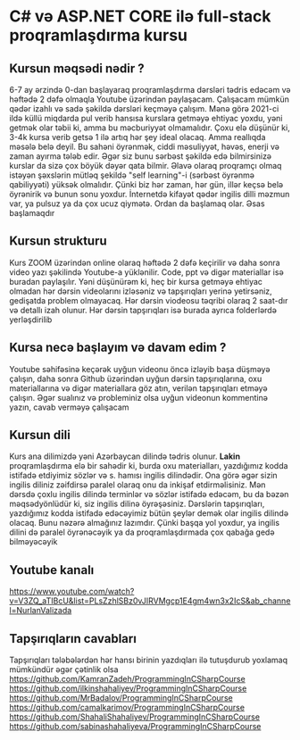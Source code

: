 # C# və ASP.NET CORE ilə full-stack proqramlaşdırma kursu

## Kursun məqsədi nədir ?
6-7 ay ərzində 0-dan başlayaraq proqramlaşdırma dərsləri tədris edəcəm və həftədə 2 dəfə olmaqla Youtube üzərindən paylaşacam. Çalışacam mümkün qədər izahlı və sadə şəkildə dərsləri keçməyə çalışım. Mənə görə 2021-ci ildə küllü miqdarda pul verib hansısa kurslara getməyə ehtiyac yoxdu, yəni getmək olar təbii ki, amma bu məcburiyyət olmamalıdır. Çoxu elə düşünür ki, 3-4k kursa verib getsə 1 ilə artıq hər şey ideal olacaq. Amma reallıqda məsələ belə deyil. Bu sahəni öyrənmək, ciddi məsuliyyət, həvəs, enerji və zaman ayırma tələb edir. Əgər siz bunu sərbəst şəkildə edə bilmirsinizə kurslar da sizə çox böyük dəyər qata bilmir. Əlavə olaraq proqramçı olmaq istəyən şəxslərin mütləq şekildə "self learning"-i (sərbəst öyrənmə qabiliyyəti) yüksək olmalıdır. Çünki biz hər zaman, hər gün, illər keçsə belə öyrənirik və bunun sonu yoxdur. İnternetdə kifayət qədər ingilis dilli məzmun var, ya pulsuz ya da çox ucuz qiymətə. Ordan da başlamaq olar. Əsas başlamaqdır

## Kursun strukturu
Kurs ZOOM üzərindən online olaraq həftədə 2 dəfə keçirilir və daha sonra video yazı şəkilində Youtube-a yüklənilir. Code, ppt və digər materiallar isə buradan paylaşılır. Yəni düşünürəm ki, heç bir kursa getməyə ehtiyac olmadan hər dərsin videolarını izləsəniz və tapşırıqları yerinə yetirsəniz, gedişatda problem olmayacaq. Hər dərsin viodeosu təqribi olaraq 2 saat-dır və detallı izah olunur. Hər dərsin tapşırıqları isə burada ayrıca folderlərdə yerləşdirilib

## Kursa necə başlayım və davam edim ?
Youtube səhifəsinə keçərək uyğun videonu öncə izləyib başa düşməyə çalışın, daha sonra Github üzərindən uyğun dərsin tapşırıqlarına, oxu materiallarına və digər materiallara göz atın, verilən tapşırıqları etməyə çalışın. Əgər sualınız və probleminiz olsa uyğun videonun kommentinə yazın, cavab verməyə çalışacam

## Kursun dili
Kurs ana dilimizdə yəni Azərbaycan dilində tədris olunur. **Lakin** proqramlaşdırma elə bir sahədir ki, burda oxu materialları, yazdığımız kodda istifadə etdiyimiz sözlər və s. hamısı ingilis dilindədir. Ona görə əgər sizin ingilis diliniz zəifdirsə paralel olaraq onu da inkişaf etdirməlisiniz. Mən dərsdə çoxlu ingilis dilində terminlər və sözlər istifadə edəcəm, bu da bəzən məqsədyönlüdür ki, siz ingilis dilinə öyrəşəsiniz. Dərslərin tapşırıqları, yazdığımız kodda istifadə edəcəyimiz bütün şeylər demək olar ingilis dilində olacaq. Bunu nəzərə almağınız lazımdır. Çünki başqa yol yoxdur, ya ingilis dilini də paralel öyrənəcəyik ya da proqramlaşdırmada çox qabağa gedə bilməyəcəyik


## Youtube kanalı
https://www.youtube.com/watch?v=V3ZQ_aTIBcU&list=PLsZzhlSBz0vJIRVMgcp1E4gm4wn3x2IcS&ab_channel=NurlanValizada

## Tapşırıqların cavabları
Tapşırıqları tələbələrdən hər hansı birinin yazdıqları ilə tutuşdurub yoxlamaq mümkündür əgər çətinlik olsa
https://github.com/KamranZadeh/ProgrammingInCSharpCourse \
https://github.com/ilkinshahaliyev/ProgrammingInCSharpCourse \
https://github.com/MrBadalov/ProgrammingInCSharpCourse \
https://github.com/camalkarimov/ProgrammingInCSharpCourse \
https://github.com/ShahaliShahaliyev/ProgrammingInCSharpCourse \
https://github.com/sabinashahaliyeva/ProgrammingInCSharpCourse


